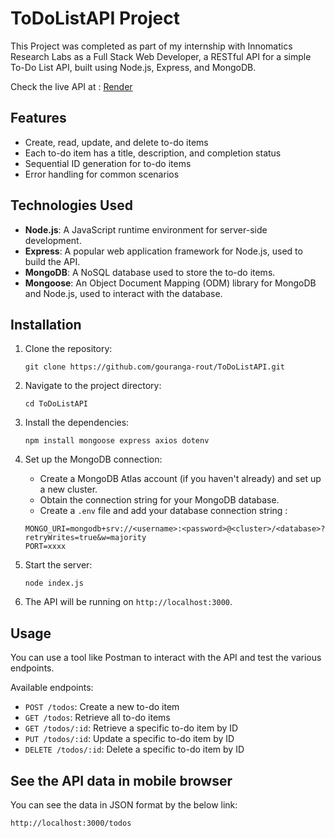 # ToDoListAPI Project

This Project was completed as part of my internship with Innomatics Research Labs as a Full Stack Web Developer, a RESTful API for a simple To-Do List API, 
built using Node.js, Express, and MongoDB.

Check the live API at : [Render]()

## Features

- Create, read, update, and delete to-do items
- Each to-do item has a title, description, and completion status
- Sequential ID generation for to-do items
- Error handling for common scenarios

## Technologies Used

- **Node.js**: A JavaScript runtime environment for server-side development.
- **Express**: A popular web application framework for Node.js, used to build the API.
- **MongoDB**: A NoSQL database used to store the to-do items.
- **Mongoose**: An Object Document Mapping (ODM) library for MongoDB and Node.js, used to interact with the database.

## Installation

1. Clone the repository:
   ```
   git clone https://github.com/gouranga-rout/ToDoListAPI.git
   ```
2. Navigate to the project directory:
   ```
   cd ToDoListAPI
   ```
3. Install the dependencies:
   ```
   npm install mongoose express axios dotenv
   ```
4. Set up the MongoDB connection:
   - Create a MongoDB Atlas account (if you haven't already) and set up a new cluster.
   - Obtain the connection string for your MongoDB database.
   - Create a `.env` file and add your database connection string :
   ```
   MONGO_URI=mongodb+srv://<username>:<password>@<cluster>/<database>?retryWrites=true&w=majority
   PORT=xxxx  
   ```
   
5. Start the server:
   ```
   node index.js
   ```
6. The API will be running on `http://localhost:3000`.

## Usage

You can use a tool like Postman to interact with the API and test the various endpoints.

Available endpoints:

- `POST /todos`: Create a new to-do item
- `GET /todos`: Retrieve all to-do items
- `GET /todos/:id`: Retrieve a specific to-do item by ID
- `PUT /todos/:id`: Update a specific to-do item by ID
- `DELETE /todos/:id`: Delete a specific to-do item by ID


## See the API data in mobile browser

You can see the data in JSON format by the below link: 
```
http://localhost:3000/todos
```

